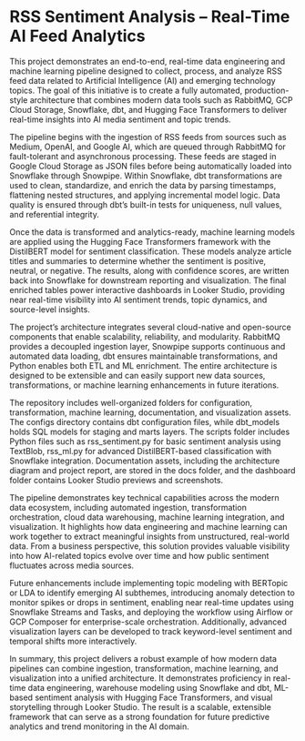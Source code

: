 # RSS Sentiment Analysis – Real-Time AI Feed Analytics

This project demonstrates an end-to-end, real-time data engineering and machine learning pipeline designed to collect, process, and analyze RSS feed data related to Artificial Intelligence (AI) and emerging technology topics. The goal of this initiative is to create a fully automated, production-style architecture that combines modern data tools such as RabbitMQ, GCP Cloud Storage, Snowflake, dbt, and Hugging Face Transformers to deliver real-time insights into AI media sentiment and topic trends.

The pipeline begins with the ingestion of RSS feeds from sources such as Medium, OpenAI, and Google AI, which are queued through RabbitMQ for fault-tolerant and asynchronous processing. These feeds are staged in Google Cloud Storage as JSON files before being automatically loaded into Snowflake through Snowpipe. Within Snowflake, dbt transformations are used to clean, standardize, and enrich the data by parsing timestamps, flattening nested structures, and applying incremental model logic. Data quality is ensured through dbt’s built-in tests for uniqueness, null values, and referential integrity.

Once the data is transformed and analytics-ready, machine learning models are applied using the Hugging Face Transformers framework with the DistilBERT model for sentiment classification. These models analyze article titles and summaries to determine whether the sentiment is positive, neutral, or negative. The results, along with confidence scores, are written back into Snowflake for downstream reporting and visualization. The final enriched tables power interactive dashboards in Looker Studio, providing near real-time visibility into AI sentiment trends, topic dynamics, and source-level insights.

The project’s architecture integrates several cloud-native and open-source components that enable scalability, reliability, and modularity. RabbitMQ provides a decoupled ingestion layer, Snowpipe supports continuous and automated data loading, dbt ensures maintainable transformations, and Python enables both ETL and ML enrichment. The entire architecture is designed to be extensible and can easily support new data sources, transformations, or machine learning enhancements in future iterations.

The repository includes well-organized folders for configuration, transformation, machine learning, documentation, and visualization assets. The configs directory contains dbt configuration files, while dbt_models holds SQL models for staging and marts layers. The scripts folder includes Python files such as rss_sentiment.py for basic sentiment analysis using TextBlob, rss_ml.py for advanced DistilBERT-based classification with Snowflake integration. Documentation assets, including the architecture diagram and project report, are stored in the docs folder, and the dashboard folder contains Looker Studio previews and screenshots.

The pipeline demonstrates key technical capabilities across the modern data ecosystem, including automated ingestion, transformation orchestration, cloud data warehousing, machine learning integration, and visualization. It highlights how data engineering and machine learning can work together to extract meaningful insights from unstructured, real-world data. From a business perspective, this solution provides valuable visibility into how AI-related topics evolve over time and how public sentiment fluctuates across media sources.

Future enhancements include implementing topic modeling with BERTopic or LDA to identify emerging AI subthemes, introducing anomaly detection to monitor spikes or drops in sentiment, enabling near real-time updates using Snowflake Streams and Tasks, and deploying the workflow using Airflow or GCP Composer for enterprise-scale orchestration. Additionally, advanced visualization layers can be developed to track keyword-level sentiment and temporal shifts more interactively.

In summary, this project delivers a robust example of how modern data pipelines can combine ingestion, transformation, machine learning, and visualization into a unified architecture. It demonstrates proficiency in real-time data engineering, warehouse modeling using Snowflake and dbt, ML-based sentiment analysis with Hugging Face Transformers, and visual storytelling through Looker Studio. The result is a scalable, extensible framework that can serve as a strong foundation for future predictive analytics and trend monitoring in the AI domain.
